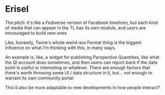 # Erisel

The pitch: it's like a Fediverse version of Facebook timelines, but each kind of media that can appear in the TL has its own module, and users are encouraged to build new ones

Like, honestly, Twine's whole weird-ass Format thing is the biggest influence on what I'm thinking with this, in many ways.

An example is, like, a widget for publishing Perspective Quantities, like what the QI account does sometimes, and then users can report back if the data point is useful or interesting or whatever. There are enough factors that there's worth throwing some UI / data structure in it, but... not enough to warrant its own community portal

This'd also be more adaptable to new developments in how people interact?
